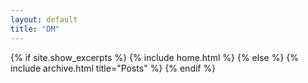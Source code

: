 ```yaml
---
layout: default
title: "DM"
---
```


{% if site.show_excerpts %}
  {% include home.html %}
{% else %}
  {% include archive.html title="Posts" %}
{% endif %}
